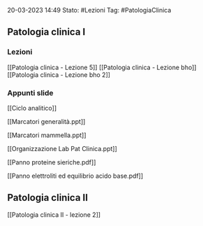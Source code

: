 20-03-2023 14:49
Stato: #Lezioni
Tag: #PatologiaClinica 


## Patologia clinica I
### Lezioni

[[Patologia clinica - Lezione 5]]
[[Patologia clinica - Lezione bho]]
[[Patologia clinica - Lezione bho 2]]

### Appunti slide

[[Ciclo analitico]]

[[Marcatori generalità.ppt]]

[[Marcatori mammella.ppt]]

[[Organizzazione Lab Pat Clinica.ppt]]

[[Panno proteine sieriche.pdf]]

[[Panno elettroliti ed equilibrio acido base.pdf]]

## Patologia clinica II
[[Patologia clinica II - lezione 2]]

